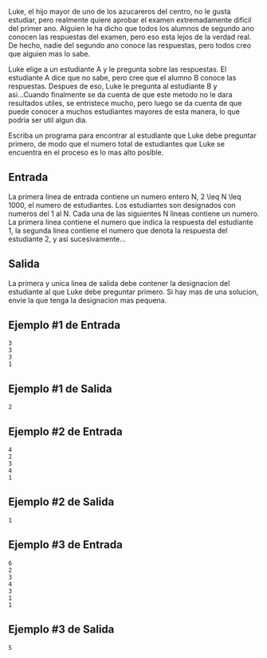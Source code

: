 Luke, el hijo mayor de uno de los azucareros del centro, no le gusta estudiar, pero realmente quiere aprobar 
el examen extremadamente dificil del primer ano. Alguien le ha dicho que todos los alumnos de segundo ano conocen 
las respuestas del examen, pero eso esta lejos de la verdad real. De hecho, nadie del segundo ano conoce las 
respuestas, pero todos creo que alguien mas lo sabe.



Luke elige a un estudiante A y le pregunta sobre las respuestas. El estudiante A dice que no sabe, pero cree que 
el alumno B conoce las respuestas. Despues de eso, Luke le pregunta al estudiante B y asi...Cuando finalmente se da 
cuenta de que este metodo no le dara resultados utiles, se entristece mucho, pero luego se da cuenta de que puede 
conocer a muchos estudiantes mayores de esta manera, lo que podria ser util algun dia.



Escriba un programa para encontrar al estudiante que Luke debe preguntar primero, de modo que el numero total de estudiantes 
que Luke se encuentra en el proceso es lo mas alto posible.



## Entrada



La primera linea de entrada contiene un numero entero N, 2 \leq N \leq 1000, el numero de estudiantes. Los estudiantes son 
designados con numeros del 1 al N. Cada una de las siguientes N lineas contiene un numero. La primera linea 
contiene el numero que indica la respuesta del estudiante 1, la segunda linea contiene el numero que denota la 
respuesta del estudiante 2, y asi sucesivamente...



## Salida



La primera y unica linea de salida debe contener la designacion del estudiante al que Luke debe preguntar primero. Si 
hay mas de una solucion, envie la que tenga la designacion mas pequena.



## Ejemplo #1 de Entrada



```
3                        
3
3
1
```


## Ejemplo #1 de Salida



```
2
```


## Ejemplo #2 de Entrada



```
4                        
2
3
4
1
```


## Ejemplo #2 de Salida



```
1
```


## Ejemplo #3 de Entrada



```
6                        
2
3
4
3
1
1
```


## Ejemplo #3 de Salida



```
5
```


